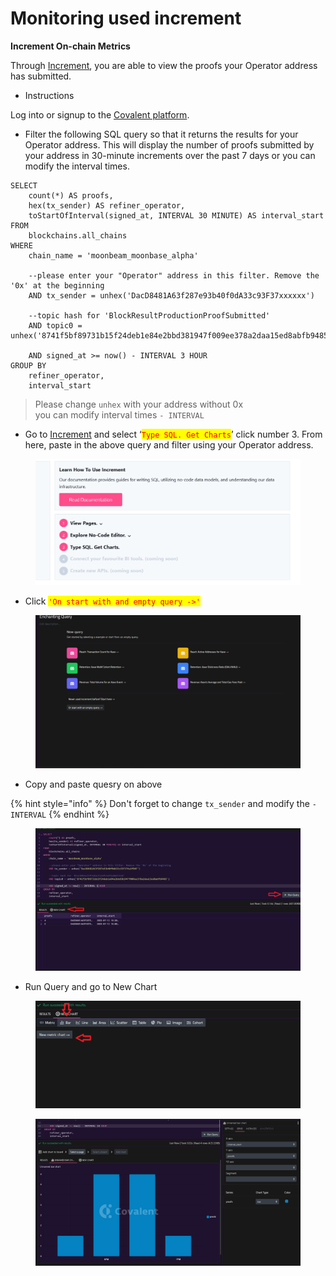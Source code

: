 # Monitoring used increment

**Increment On-chain Metrics**

Through [Increment](https://www.covalenthq.com/platform/increment/?utm\_source=notion\&utm\_medium=increment-link\&utm\_campaign=refiner-testnet#/), you are able to view the proofs your Operator address has submitted.

* Instructions

Log into or signup to the [Covalent platform](https://www.covalenthq.com/platform/?utm\_source=notion\&utm\_medium=platform\&utm\_campaign=refiner-testnet).

* Filter the following SQL query so that it returns the results for your Operator address. This will display the number of proofs submitted by your address in 30-minute increments over the past 7 days or you can modify the interval times.

```
SELECT
	count(*) AS proofs,
	hex(tx_sender) AS refiner_operator,
	toStartOfInterval(signed_at, INTERVAL 30 MINUTE) AS interval_start
FROM
	blockchains.all_chains
WHERE
	chain_name = 'moonbeam_moonbase_alpha'
	
	--please enter your "Operator" address in this filter. Remove the '0x' at the beginning
	AND tx_sender = unhex('DacD8481A63f287e93b40f0dA33c93F37xxxxxx')
	
	--topic hash for 'BlockResultProductionProofSubmitted'
	AND topic0 = unhex('8741f5bf89731b15f24deb1e84e2bbd381947f009ee378a2daa15ed8abfb9485')
	
	AND signed_at >= now() - INTERVAL 3 HOUR
GROUP BY
	refiner_operator,
	interval_start
```

> Please change `unhex` with your address without 0x\
> you can modify interval times `- INTERVAL`&#x20;

* Go to [Increment](https://www.covalenthq.com/platform/increment/?utm\_source=notion\&utm\_medium=increment-link\&utm\_campaign=refiner-testnet#/) and select ‘<mark style="color:red;">`Type SQL. Get Charts`</mark>’ click number  3. From here, paste in the above query and filter using your Operator address.

<figure><img src="../../.gitbook/assets/image (4).png" alt=""><figcaption></figcaption></figure>

* Click <mark style="color:red;">`'On start with and empty query ->'`</mark>

<figure><img src="../../.gitbook/assets/image (2).png" alt=""><figcaption></figcaption></figure>

* Copy and paste quesry on above

{% hint style="info" %}
Don't forget to change `tx_sender` and modify the `- INTERVAL`
{% endhint %}

<figure><img src="../../.gitbook/assets/image.png" alt=""><figcaption></figcaption></figure>

* Run Query and go to New Chart

<figure><img src="../../.gitbook/assets/image (8).png" alt=""><figcaption></figcaption></figure>

<figure><img src="../../.gitbook/assets/image (10).png" alt=""><figcaption></figcaption></figure>
